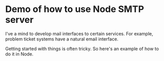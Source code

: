 # Demo of how to use Node SMTP server

I've a mind to develop mail interfaces to certain services. For
example, problem ticket systems have a natural email interface.

Getting started with things is often tricky. So here's an example of
how to do it in Node.


